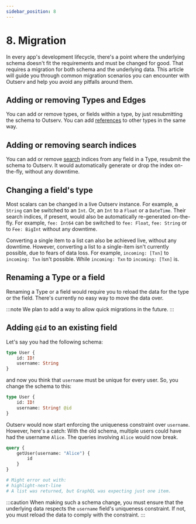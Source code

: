 ```yaml
---
sidebar_position: 8
---
```


# 8. Migration

In every app's development lifecycle, there's a point where the underlying
schema doesn't fit the requirements and must be changed for good. That requires
a migration for both schema and the underlying data. This article will guide you
through common migration scenarios you can encounter with Outserv and help you
avoid any pitfalls around them.

## Adding or removing Types and Edges

You can add or remove types, or fields within a type, by just resubmitting the
schema to Outserv. You can add [references](edges) to other types in the same
way.

## Adding or removing search indices

You can add or remove [search](search) indices from any field in a Type,
resubmit the schema to Outserv. It would automatically generate or drop the
index on-the-fly, without any downtime.

## Changing a field's type

Most scalars can be changed in a live Outserv instance. For example, a `String`
can be switched to an `Int`. Or, an `Int` to a `Float` or a `DateTime`. Their
search indices, if present, would also be automatically re-generated on-the-fly.
For example, `fee: Int64` can be switched to `fee: Float`, `fee: String` or to
`Fee: BigInt` without any downtime.

Converting a single item to a list can also be achieved live, without any
downtime. However, converting a list to a single-item isn't currently possible,
due to fears of data loss. For example, `incoming: [Txn]` to `incoming: Txn`
isn't possible. While `incoming: Txn` to `incoming: [Txn]` is.

## Renaming a Type or a field

Renaming a Type or a field would require you to reload the data for the type or
the field. There's currently no easy way to move the data over.

:::note
We plan to add a way to allow quick migrations in the future.
:::

## Adding `@id` to an existing field

Let's say you had the following schema:

```graphql
type User {
    id: ID!
    username: String
}
```

and now you think that `username` must be unique for every user. So, you change the schema to this:

```graphql
type User {
    id: ID!
    username: String! @id
}
```

Outserv would now start enforcing the uniqueness constraint over `username`.
However, here's a catch: With the old schema, multiple users could have had the
username `Alice`. The queries involving `Alice` would now break.

```graphql
query {
    getUser(username: "Alice") {
        id
    }
}

# Might error out with:
# highlight-next-line
# A list was returned, but GraphQL was expecting just one item.
```

:::caution
When making such a schema change, you must ensure that the underlying data
respects the `username` field's uniqueness constraint. If not, you must reload
the data to comply with the constraint.
:::

